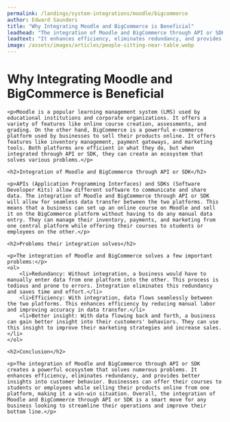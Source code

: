 ```yaml
---
permalink: /landings/system-integrations/moodle/bigcommerce
author: Edward Saunders
title: "Why Integrating Moodle and BigCommerce is Beneficial"
leadhead: "The integration of Moodle and BigCommerce through API or SDK creates a powerful ecosystem that solves numerous problems"
leadtext: "It enhances efficiency, eliminates redundancy, and provides better insights into customer behavior. Businesses can offer their courses to students or employees while selling their products online from one platform, making it a win-win situation. Overall, the integration of Moodle and BigCommerce through API or SDK is a smart move for any business looking to streamline their operations and improve their bottom line."
image: /assets/images/articles/people-sitting-near-table.webp
---
```

<div class="arttext">	<h1>Why Integrating Moodle and BigCommerce is Beneficial</h1>
	
	<p>Moodle is a popular learning management system (LMS) used by educational institutions and corporate organizations. It offers a variety of features like online course creation, assessments, and grading. On the other hand, BigCommerce is a powerful e-commerce platform used by businesses to sell their products online. It offers features like inventory management, payment gateways, and marketing tools. Both platforms are efficient in what they do, but when integrated through API or SDK, they can create an ecosystem that solves various problems.</p>

	<h2>Integration of Moodle and BigCommerce through API or SDK</h2>
	
	<p>APIs (Application Programming Interfaces) and SDKs (Software Developer Kits) allow different software to communicate and share data. The integration of Moodle and BigCommerce through API or SDK will allow for seamless data transfer between the two platforms. This means that a business can set up an online course on Moodle and sell it on the BigCommerce platform without having to do any manual data entry. They can manage their inventory, payments, and marketing from one central platform while offering their courses to students or employees on the other.</p>

	<h2>Problems their integration solves</h2>

	<p>The integration of Moodle and BigCommerce solves a few important problems:</p>
	<ol>
		<li>Redundancy: Without integration, a business would have to manually enter data from one platform into the other. This process is tedious and prone to errors. Integration eliminates this redundancy and saves time and effort.</li>
		<li>Efficiency: With integration, data flows seamlessly between the two platforms. This enhances efficiency by reducing manual labor and improving accuracy in data transfer.</li>
		<li>Better insight: With data flowing back and forth, a business can gain better insight into their customers' behaviors. They can use this insight to improve their marketing strategies and increase sales.</li>
	</ol>

	<h2>Conclusion</h2>
	
	<p>The integration of Moodle and BigCommerce through API or SDK creates a powerful ecosystem that solves numerous problems. It enhances efficiency, eliminates redundancy, and provides better insights into customer behavior. Businesses can offer their courses to students or employees while selling their products online from one platform, making it a win-win situation. Overall, the integration of Moodle and BigCommerce through API or SDK is a smart move for any business looking to streamline their operations and improve their bottom line.</p>
</div>